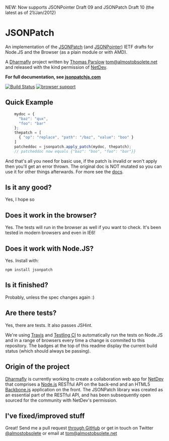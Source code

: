 NEW: Now supports JSONPointer Draft 09 and JSONPatch Draft 10 (the latest as of 21/Jan/2012)


JSONPatch
=========

An implementation of the [JSONPatch][#jsonpatch] (and [JSONPointer][#jsonpointer]) IETF drafts for Node.JS and the Browser (as a plain module or with AMD).

A [Dharmafly][#dharmafly] project written by [Thomas Parslow][#tom] <tom@almostobsolete.net> and released with the kind permission of [NetDev][#netdev].

**For full documentation, see [jsonpatchjs.com][#site]**

[![Build Status](https://secure.travis-ci.org/dharmafly/jsonpatch.js.png)](http://travis-ci.org/dharmafly/jsonpatch.js)
[![browser support](http://ci.testling.com/dharmafly/jsonpatch.js.png)](http://ci.testling.com/dharmafly/jsonpatch.js)

Quick Example
-------------

```javascript
    mydoc = {
      "baz": "qux",
      "foo": "bar"
    };
    thepatch = [
      { "op": "replace", "path": "/baz", "value": "boo" }
    ]
    patcheddoc = jsonpatch.apply_patch(mydoc, thepatch);
    // patcheddoc now equals {"baz": "boo", "foo": "bar"}}
```

And that's all you need for basic use, if the patch is invalid or won't apply then you'll get an error thrown. The original doc is NOT mutated so you can use it for other things afterwards. For more see the [docs][#site].

Is it any good?
---------------

Yes, I hope so

Does it work in the browser?
----------------------------

Yes. The tests will run in the browser as well if you want to check. It's been tested in modern browsers and even in IE6!


Does it work with Node.JS?
--------------------------

Yes. Install with:

    npm install jsonpatch

Is it finished?
---------------

Probably, unless the spec changes again :)

Are there tests?
----------------

Yes, there are tests. It also passes JSHint.

We're using [Travis][#travis] and [Testling CI][#testling] to automatically run the tests on Node.JS and in a range of browsers every time a change is commited to this repository. The badges at the top of this readme display the current build status (which should always be passing).


Origin of the project
---------------------

[Dharmafly][#dharmafly] is currently working to create a collaboration web app for [NetDev][#netdev] that comprises a [Node.js][#nodejs] RESTful API on the back-end and an HTML5 [Backbone.js][#backbone] application on the front. The JSONPatch library was created as an essential part of the RESTful API, and has been subsequently open sourced for the community with NetDev's permission.

I've fixed/improved stuff
-------------------------

Great! Send me a pull request [through GitHub](http://github.com/dharmafly/jsonpatch.js) or get in touch on Twitter [@almostobsolete][#tom-twitter] or email at tom@almostobsolete.net

[#site]:http://jsonpatchjs.com
[#tom]: http://www.almostobsolete.net
[#tom-twitter]: https://twitter.com/almostobsolete
[#netdev]: http://www.netdev.co.uk
[#dharmafly]: http://dharmafly.com
[#nodejs]: http://nodejs.org
[#backbone]: http://documentcloud.github.com/backbone/
[#jsonpatch]: https://datatracker.ietf.org/doc/draft-ietf-appsawg-json-patch/
[#jsonpointer]: https://datatracker.ietf.org/doc/draft-ietf-appsawg-json-pointer/
[#travis]: http://travis-ci.org/dharmafly/jsonpatch.js
[#testling]: http://ci.testling.com/dharmafly/jsonpatch.js